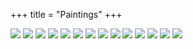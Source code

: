 +++
title = "Paintings"
+++

[![](/images/thumbs/2017-night_theater-62x100.webp)](/images/2017-night_theater-62x100.webp)
[![](/images/thumbs/2017-group_portrait-122x82.webp)](/images/2017-group_portrait-122x82.webp)
[![](/images/thumbs/2017-death-contemplating-death-42x20.webp)](/images/2017-death-contemplating-death-42x20.webp)
[![](/images/thumbs/2016-maskerade_studie_I-99x64.webp)](/images/2016-maskerade_studie_I-99x64.webp)
[![](/images/thumbs/2016-prolixe-40x60.webp)](/images/2016-prolixe-40x60.webp)
[![](/images/thumbs/2016-%C3%A9closion_I-20x20.webp)](/images/2016-%C3%A9closion_I-20x20.webp)
[![](/images/thumbs/2016-%C3%A9closion_II-20x20.webp)](/images/2016-%C3%A9closion_II-20x20.webp)
[![](/images/thumbs/2016-%C3%A9closion_III-20x20.webp)](/images/2016-%C3%A9closion_III-20x20.webp)
[![](/images/thumbs/2016-antonin-140x83.webp)](/images/2016/2016-antonin-140x83.webp)
[![](/images/thumbs/2015-gummibaerchen-42x59.webp)](/images/2015-gummibaerchen-42x59.webp)
[![](/images/thumbs/2015-gummy-study.webp)](/images/2015-gummy-study.webp)
[![](/images/thumbs/2015-cleopatra-69x49.webp)](/images/2015-cleopatra-69x49.webp)
[![](/images/thumbs/2016-self-portrait-69x50.webp)](/images/2016-self-portrait-69x50.webp)
[![](/images/thumbs/2014-ginger_field-122x183.webp)](/images/2014-ginger_field-122x183.webp)
